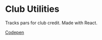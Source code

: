 # Club Utilities

Tracks pars for club credit.  Made with React.

[Codepen](http://codepen.io/LeungEnterprises/pen/WQWpaV)